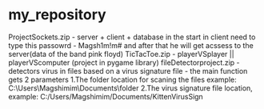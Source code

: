 # my_repository
ProjectSockets.zip - server + client + database
in the start in client need to type this passowrd - Magsh1m!m# and after that he will get acssess to the server(data of the band pink floyd)
TicTacToe.zip - playerVSplayer || playerVScomputer (project in pygame library)
fileDetectorproject.zip - detectors virus in files based on a virus signature file - the main function gets 2 parameters
1.The folder location for scaning the files example: C:\\Users\\Magshimim\\Documents\\folder
2.The virus signature file location, example: C:/Users/Magshimim/Documents/KittenVirusSign

